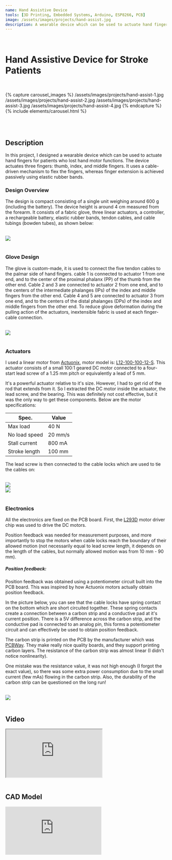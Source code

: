 ```yaml
---
name: Hand Assistive Device
tools: [3D Printing, Embedded Systems, Arduino, ESP8266, PCB]
image: /assets/images/projects/hand-assist.jpg
description: A wearable device which can be used to actuate hand fingers for patients  who lost hand motor functions
---
```


<br>

# **Hand Assistive Device for Stroke Patients**

<br>

{% capture carousel_images %}
/assets/images/projects/hand-assist-1.jpg
/assets/images/projects/hand-assist-2.jpg
/assets/images/projects/hand-assist-3.jpg
/assets/images/projects/hand-assist-4.jpg
{% endcapture %}
{% include elements/carousel.html %}

<br>
<br>

## Description

In this project, I designed a wearable device which can be used to actuate hand fingers for patients  who lost hand motor functions. The device actuates three fingers: thumb, index, and middle fingers. It uses a cable-driven mechanism to flex the fingers, whereas finger extension is achieved passively using elastic rubber bands.

### Design Overview

The design is compact consisting of a single unit weighing around 600 g (including the battery). The device height is around 4 cm measured from the forearm. It consists of a fabric glove, three linear actuators, a controller, a rechargeable battery, elastic rubber bands, tendon cables, and cable tubings (bowden tubes), as shown below:

<br>
<div class="container">
  <div class="row">
    <div class="col-sm-6">
     <img src="/assets/images/projects/hand-assist-5.jpg" class="img-fluid rounded">
    </div>
  </div>
</div>
<br>

### Glove Design

The glove is custom-made, it is used to connect the five tendon
cables to the palmar side of hand fingers. cable 1 is connected to actuator
1 from one end, and to the center of the proximal phalanx
(PP) of the thumb from the other end. Cable 2 and 3 are
connected to actuator 2 from one end, and to the centers
of the intermediate phalanges (IPs) of the index and middle
fingers from the other end. Cable 4 and 5 are connected to
actuator 3 from one end, and to the centers of the distal
phalanges (DPs) of the index and middle fingers from the
other end. To reduce glove deformation during the pulling
action of the actuators, inextensible fabric is used at each
finger-cable connection.

<br>
<div class="container">
  <div class="row">
    <div class="col-sm-7">
      <img src="/assets/images/projects/hand-assist-6.png" class="img-fluid rounded">
    </div>
  </div>
</div>
<br>

### Actuators

I used a linear motor from [Actuonix](https://www.actuonix.com/), motor model is: [L12-100-100-12-S](https://www.actuonix.com/L12-S-Micro-Linear-Actuator-with-Limit-Switches-p/l12-s.htm?1=1&CartID=0). This actuator consists of a small  100:1 geared DC motor connected to a four-start lead screw of a 1.25 mm pitch or equivalently a lead of 5 mm.

It's a powerful actuator relative to it's size. However, I had to get rid of the rod that extends from it. So I extracted the DC motor inside the actuator, the lead screw, and the bearing. This was definitely not cost effective, but it was the only way to get these components. Below are the motor specifications:

| Spec.         | Value   |
| ------------- | ------- |
| Max load      | 40 N    |
| No load speed | 20 mm/s |
| Stall current | 800 mA  |
| Stroke length | 100 mm  |



The lead screw is then connected to the cable locks which are used to tie the cables on:

<br>
<div class="container">
  <div class="row">
    <div class="col-sm-4">
      <img src="/assets/images/projects/hand-assist-8.png" class="img-fluid rounded">
    </div>
    <div class="col-sm-4">
      <img src="/assets/images/projects/hand-assist-9.png" class="img-fluid rounded">
    </div>    
  </div>
</div>
<br>


### Electronics

All the electronics are fixed on the PCB board. First, the [L293D](https://www.ti.com/lit/ds/symlink/l293.pdf) motor driver chip was used to drive the DC motors.

Position feedback was needed for measurement purposes, and more importantly to stop the motors when  cable locks reach the boundary of their allowed motion (not necessarily equal to lead screw length, it depends on the length of the cables, but normally allowed motion was from 10 mm - 90 mm).

##### Position feedback:
Position feedback was obtained using a potentiometer circuit built into the PCB board. This was inspired by how Actuonix motors actually obtain position feedback.

In the picture below, you can see that the cable locks have spring contact on the bottom which are short circuited together. These spring contacts create a connection between a carbon strip and a conductive pad at it's current position. There is a 5V difference across the carbon strip, and the conductive pad is connected to an analog pin, this forms a potentiometer circuit and can effectively be used to obtain position  feedback. 

The carbon strip is printed on the PCB by the manufacturer which was [PCBWay](https://www.pcbway.com/). They make really nice quality boards, and they support printing carbon layers. The resistance of the carbon strip was almost linear (I didn't notice nonlinearity).

One mistake was the resistance value, it was not high enough (I forgot the exact value), so there was some extra power consumption due to the small current (few mAs) flowing in the carbon strip. Also, the durability of the carbon strip can be questioned on the long run!

<br>

<div class="container">
  <div class="row">
    <div class="col-sm-7">
      <img src="/assets/images/projects/hand-assist-7.png" class="img-fluid rounded">
    </div>
  </div>
</div>
<br>

## Video

<div class="embed-responsive embed-responsive-16by9">
  <iframe class="embed-responsive-item" src="https://www.youtube.com/embed/P6YCmyWKjm4" allowfullscreen></iframe>
</div>
<br>

## CAD Model

<div class="embed-responsive embed-responsive-16by9">
<iframe src="https://myhub.autodesk360.com/ue28a719c/shares/public/SHabee1QT1a327cf2b7a670112eb3c7b5443?mode=embed" allowfullscreen="true" webkitallowfullscreen="true" mozallowfullscreen="true"  frameborder="0">
</div>